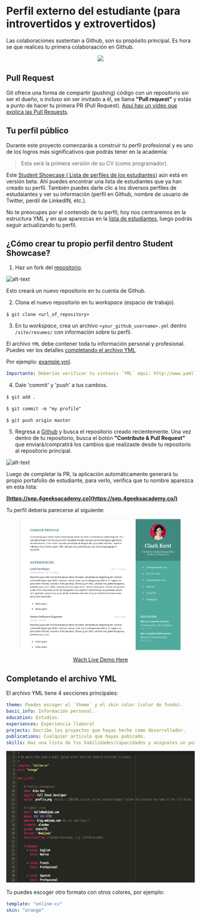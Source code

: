  # Perfil externo del estudiante (para introvertidos y extrovertidos)

Las colaboraciones sustentan a Github, son su propósito principal. Es hora se que realices tu primera colaboraación en Github.

<p align="center"><img src="https://github.com/4GeeksAcademy/learn-in-public/blob/master/resume.png?raw=true" height="400" /></p>
 
## Pull Request

Git ofrece una forma de compartir (pushing) código con un repositorio sin ser el dueño, o incluso sin ser invitado a él, se llama **"Pull request"** y estás a punto de hacer tu primera PR (Pull Request). [Aquí hay un video que explica las Pull Requests](https://www.youtube.com/watch?v=xl3nxfbGkzY).
## Tu perfil público
  
Durante este proyecto comenzarás a construir tu perfil profesional y es uno de los logros más significativos que podrás tener en la academia:

> Esta será la primera versión de su CV (como programador).
  
Este [Student Showcase ( Lista de perfiles de los estudiantes)](https://sep.4geeksacademy.co/) aún está en versión beta. Ahí puedes encontrar una lista de estudiantes que ya han creado su perfil. También puedes darle clic a los diversos perfiles de estudaiantes y ver su información (perfil en Github, nombre de usuario de Twitter, perdil de LinkedIN, etc.).

No te preocupes por el contenido de tu perfil, hoy nos centraremos en la estructura YML y en que aparezcas en la [lista de estudiantes](https://sep.4geeksacademy.co/), luego podrás seguir actualizando tu perfil.
  
## ¿Cómo crear tu propio perfil dentro Student Showcase?

1. Haz un fork del [repositorio](https://github.com/4GeeksAcademy/About-4Geeks-Academy).

  ![alt-text](https://github-images.s3.amazonaws.com/help/bootcamp/Bootcamp-Fork.png)
  
Esto creará un nuevo repositorio en tu cuenta de Github.
  
2. Clona el nuevo repositorio en tu  *workspace* (espacio de trabajo).
  
  ```$ git clone <url_of_repository>```
  
3.  En tu *workspace*, crea un archivo `<your_github_username>.yml` dentro `/site/resumes/` con información sobre tu perfil. 

  El archivo `YML` debe contener toda tu información personal y profesional. Puedes ver los detalles [completando el archivo YML](#completing-the-yml-file)
  
  Por ejemplo: [example.yml](https://github.com/4GeeksAcademy/About-4Geeks-Academy/blob/master/site/resumes/example.yml).
  
  ```yml
  Importante: Deberías verificar tu sintaxis `YML` aquí: http://www.yamllint.com/
  ```

4. Dale 'commit' y 'push' a tus cambios.

  `$ git add .`
  
  `$ git commit -m "my profile"`
  
  `$ git push origin master`
  
5. Regresa a [Github](https://github.com) y busca el repositorio creado recientemente. Una vez dentro de tu repositorio, busca el botón **"Contribute & Pull Request"** que enviará/compratirá los cambios que realizaste desde tu repositorio al repositorio principal.

  ![alt-text](https://github-images.s3.amazonaws.com/help/pull_requests/recently_pushed_branch.png)

Luego de completar la PR, la aplicación automáticamente generará tu propio portafolio de estudiante, para verlo, verifica que tu nombre aparezca en esta lista:

**[https://sep.4geeksacademy.co](https://sep.4geeksacademy.co/)**

Tu perfil debería parecerse al siguiente:

<p align="center">
  <img height="350" src="https://github.com/4GeeksAcademy/About-4Geeks-Academy/blob/master/site/static/preview.png?raw=true">
</p>

<p align="center">
  <a href="https://sep.4geeksacademy.co/sharu725" target="_blank">Wach Live Demo Here</a>
</p>

## Completando el archivo YML

El archivo YML tiene 4 secciones principales:

```yml
theme: Puedes escoger el `theme` y el skin color (color de fondo).
basic_info: Información personal.
education: Estudios.
experiences: Experiencia llaboral
projects: Decribe los proyectos que hayas hecho como desarrollador.
publications: Cualquier artículo que hayas pubicado.
skills: Haz una lista de tus habilidades/capacidades y asígnales un porcentaje de expertiz.
```

<p align="center">
  <img height="350" src="https://github.com/4GeeksAcademy/About-4Geeks-Academy/blob/master/site/static/yml.png?raw=true">
</p>

Tu puedes escoger otro formato con otros colores, por ejemplo:

```yml
template: "online-cv"
skin: "orange"
```
